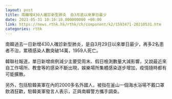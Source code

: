 ```yaml
---
layout: post
title: 南韓增430人確診新型肺炎　自3月底以來單日最少
date: 2021-05-31 10:16:18.000000000 +08:00
link: https://news.rthk.hk/rthk/ch/component/k2/1593471-20210531.htm
categories: rthk
---
```


南韓過去一日新增430人確診新型肺炎，是自3月29日以來單日最少，再多2名患者不治，累積感染人數突破14萬，1959人死亡。

韓聯社報道，單日新增病例減少主要受周末、假日檢測數量大減影響，又說最近來自工作場所、教會等的感染不斷出現，娛樂場所集體感染逐步增加，疫情隨時都有可能擴散。

另外，包括駐韓美軍在內的2000多名外國人，被指在釜山一個海水浴場不戴口罩飲酒狂歡，駐韓美軍發言人表示，正與南韓警方攜手調查。

